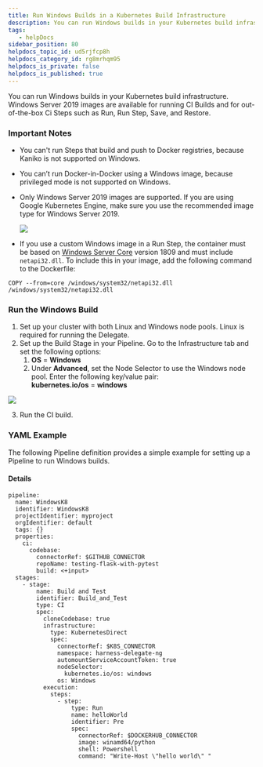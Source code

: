 ```yaml
---
title: Run Windows Builds in a Kubernetes Build Infrastructure
description: You can run Windows builds in your Kubernetes build infrastructure. Windows Server 2019 images are available for running CI Builds and for out-of-the-box Ci Steps.
tags: 
   - helpDocs
sidebar_position: 80
helpdocs_topic_id: ud5rjfcp8h
helpdocs_category_id: rg8mrhqm95
helpdocs_is_private: false
helpdocs_is_published: true
---
```


You can run Windows builds in your Kubernetes build infrastructure. Windows Server 2019 images are available for running CI Builds and for out-of-the-box Ci Steps such as Run, Run Step, Save, and Restore.

### Important Notes

* You can't run Steps that build and push to Docker registries, because Kaniko is not supported on Windows.
* You can’t run Docker-in-Docker using a Windows image, because privileged mode is not supported on Windows.
* Only Windows Server 2019 images are supported. If you are using Google Kubernetes Engine, make sure you use the recommended image type for Windows Server 2019.

  ![](./static/run-windows-builds-in-a-kubernetes-build-infrastructure-10.png)

* If you use a custom Windows image in a Run Step, the container must be based on [Windows Server Core](https://hub.docker.com/_/microsoft-windows-servercore) version 1809 and must include `netapi32.dll`. To include this in your image, add the following command to the Dockerfile:
```
COPY --from=core /windows/system32/netapi32.dll /windows/system32/netapi32.dll
```

### Run the Windows Build

1. Set up your cluster with both Linux and Windows node pools. Linux is required for running the Delegate.
2. Set up the Build Stage in your Pipeline. Go to the Infrastructure tab and set the following options:
	1. **OS** = **Windows**
	2. Under **Advanced**, set the Node Selector to use the Windows node pool. Enter the following key/value pair:  
	**kubernetes.io/os** = **windows**
  
  ![](./static/run-windows-builds-in-a-kubernetes-build-infrastructure-11.png)

3. Run the CI build.

### YAML Example

The following Pipeline definition provides a simple example for setting up a Pipeline to run Windows builds.

#### Details
```
pipeline:  
  name: WindowsK8  
  identifier: WindowsK8  
  projectIdentifier: myproject  
  orgIdentifier: default  
  tags: {}  
  properties:  
    ci:  
      codebase:  
        connectorRef: $GITHUB_CONNECTOR  
        repoName: testing-flask-with-pytest  
        build: <+input>  
  stages:  
    - stage:  
        name: Build and Test  
        identifier: Build_and_Test  
        type: CI  
        spec:  
          cloneCodebase: true  
          infrastructure:  
            type: KubernetesDirect  
            spec:  
              connectorRef: $K8S_CONNECTOR  
              namespace: harness-delegate-ng  
              automountServiceAccountToken: true  
              nodeSelector:  
                kubernetes.io/os: windows  
              os: Windows  
          execution:  
            steps:  
              - step:  
                  type: Run  
                  name: helloWorld  
                  identifier: Pre  
                  spec:  
                    connectorRef: $DOCKERHUB_CONNECTOR  
                    image: winamd64/python  
                    shell: Powershell  
                    command: "Write-Host \"hello world\" "
```
